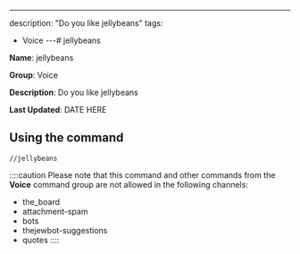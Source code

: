 ---
description: "Do you like jellybeans"
tags:
  - Voice
---# jellybeans

**Name**: jellybeans

**Group**: Voice

**Description**: Do you like jellybeans

**Last Updated**: DATE HERE

## Using the command

    //jellybeans

::::caution Please note that this command and other commands from the **Voice** command group are not allowed in the following channels:
- the_board
- attachment-spam
- bots
- thejewbot-suggestions
- quotes
::::